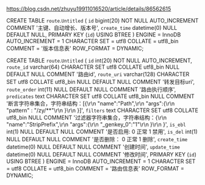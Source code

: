 https://blog.csdn.net/zhuyu19911016520/article/details/86562615

CREATE TABLE `route`.`Untitled`  (
  `id` bigint(20) NOT NULL AUTO_INCREMENT COMMENT '主键、自动增长、版本号',
  `create_time` datetime(0) NULL DEFAULT NULL,
  PRIMARY KEY (`id`) USING BTREE
) ENGINE = InnoDB AUTO_INCREMENT = 1 CHARACTER SET = utf8 COLLATE = utf8_bin COMMENT = '版本信息表' ROW_FORMAT = DYNAMIC;


CREATE TABLE `route`.`Untitled`  (
  `id` int(20) NOT NULL AUTO_INCREMENT,
  `route_id` varchar(64) CHARACTER SET utf8 COLLATE utf8_bin NULL DEFAULT NULL COMMENT '路由id',
  `route_uri` varchar(128) CHARACTER SET utf8 COLLATE utf8_bin NULL DEFAULT NULL COMMENT '转发目标uri',
  `route_order` int(11) NULL DEFAULT NULL COMMENT '路由执行顺序',
  `predicates` text CHARACTER SET utf8 COLLATE utf8_bin NULL COMMENT '断言字符串集合，字符串结构：[{\r\n                \"name\":\"Path\",\r\n                \"args\":{\r\n                   \"pattern\" : \"/zy/**\"\r\n                }\r\n              }]',
  `filters` text CHARACTER SET utf8 COLLATE utf8_bin NULL COMMENT '过滤器字符串集合，字符串结构：{\r\n              	\"name\":\"StripPrefix\",\r\n              	 \"args\":{\r\n              	 	\"_genkey_0\":\"1\"\r\n              	 }\r\n              }',
  `is_ebl` int(1) NULL DEFAULT NULL COMMENT '是否启用: 0 正常 1 禁用',
  `is_del` int(1) NULL DEFAULT NULL COMMENT '是否删除： 0 正常 1 删除',
  `create_time` datetime(0) NULL DEFAULT NULL COMMENT '创建时间',
  `update_time` datetime(0) NULL DEFAULT NULL COMMENT '修改时间',
  PRIMARY KEY (`id`) USING BTREE
) ENGINE = InnoDB AUTO_INCREMENT = 1 CHARACTER SET = utf8 COLLATE = utf8_bin COMMENT = '路由信息表' ROW_FORMAT = DYNAMIC;